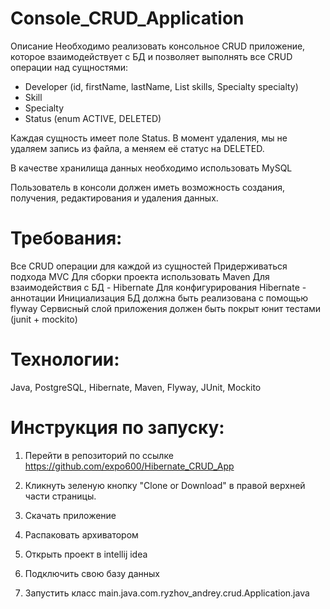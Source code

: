 # Console_CRUD_Application

Описание
Необходимо реализовать консольное CRUD приложение, которое взаимодействует с БД и позволяет выполнять все CRUD операции над сущностями:

* Developer (id, firstName, lastName, List<Skill> skills, Specialty specialty)
* Skill
* Specialty
* Status (enum ACTIVE, DELETED)
  
Каждая сущность имеет поле Status. 
В момент удаления, мы не удаляем запись из файла, а меняем её статус на DELETED.

В качестве хранилища данных необходимо использовать MySQL

Пользователь в консоли должен иметь возможность создания, получения, редактирования и удаления данных.

# Требования:

Все CRUD операции для каждой из сущностей
Придерживаться подхода MVC
Для сборки проекта использовать Maven
Для взаимодействия с БД - Hibernate
Для конфигурирования Hibernate - аннотации
Инициализация БД должна быть реализована с помощью flyway
Сервисный слой приложения должен быть покрыт юнит тестами (junit + mockito)

# Технологии:
Java, PostgreSQL, Hibernate, Maven, Flyway, JUnit, Mockito

# Инструкция по запуску:
  
1. Перейти в репозиторий по ссылке https://github.com/expo600/Hibernate_CRUD_App

2. Кликнуть зеленую кнопку "Clone or Download" в правой верхней части страницы.

3. Скачать приложение  
  
4. Распаковать архиватором 

5. Открыть проект в intellij idea
  
6. Подключить свою базу данных 

7. Запустить класс main.java.com.ryzhov_andrey.crud.Application.java
